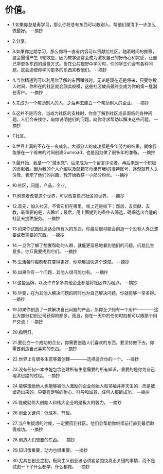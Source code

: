 # 价值。

- 1.如果你总是再学习，那么你将总有东西可以教别人，帮他们厘清下一步怎么做最好。 --摘抄

- 2.分享。

- 3.如果你定期学习，那么你将一直有内容可以贡献给社区。随着时间的推移，这会慢慢产生飞轮效应，因为教学通常会成为激发自己的好奇心和灵感，让自己学更多东西的最佳方式。当在公共视野中学习时，你的学生们会有各种问题，这会迫使你学习更多的东西来教他们。 --摘抄

- 4.当你精通到可以利用你了解的东西赚钱时，无论是现在还是将来，只要你投入时间，你所在的社区就会颇具规模，这些社区成员最终会成为你的第一批潜在客户。 --摘抄

- 5.先成为一个帮助别人的人，之后再去建立一个帮助别人的企业。 --摘抄

- 6.这并不是巧合。当成为社区的支柱时，你会了解到社区成员面临的各种问题。人们会来找你，向你说明他们的问题，向你寻求帮助以解决这些问题。 --摘抄

- 7.社区。

- 8.世界上真的不存在一夜成名。大部分人的成功都是多年努力的结果，就像我能够在一个周末的时间创建Gumroad，也是因为做了很多年的准备。 --摘抄

- 9.最开始，我是一个“潜水党”，后来成为一个留言评论者，再后来是一个积极的贡献者。因为我的个人介绍以及邮箱签命里有我i的推特账号，逐渐就有人关注我，表示了他们的兴趣，我开始收获一小部分粉丝。 --摘抄

- 10.社区，问题，产品，企业。

- 11.别想着改变这个世界，可以改变自己社区的世界。 --摘抄

- 12.首先，加入社区，不管它们在哪里，线上还是线下；然后，去贡献、去教，最重要的是，去聆听；最后，用上面提到的条件去筛选，确保选出合适的社区来提供服务。 --摘抄

- 13.如果你试图创造适合所有人的东西，你最后很可能会创造一个没有人真正想要或者需要的东西。 --摘抄

- 14.一旦你了解了想要帮助的人群，就能更容易地看到他们的问题。问题比生意多，你只需要找到它们。 --摘抄

- 15.生活每时每刻都在变得更好，你能够加快这个速度。 --摘抄

- 16.如果你有一个问题，其他人很可能也有。 --摘抄

- 17.这些品牌，以及许许多多其他企业都是将社区作为起点。 --摘抄

- 18.毕竟，在为其他人解决问题的同时也为自己解决问题，你就能够一举多得。 --摘抄

- 19.如果你创造了一款解决自己问题的产品，那你至少拥有一个用户————这比大部分初创公司获得的都多。而且，你在一天中的任何时刻都可以跟那个用户交流！ --摘抄

- 20.指明灯。

- 21.要创立一个成功的企业，你需要创造人们喜欢的东西。要坚持做下去，你需要创造自己喜欢的东西。 --摘抄

- 22.世界上有很多生意等着创建————选择适合你的一个。 --摘抄

- 23.没有任何一本书能包含创建所有生意需要的所有知识，重要的是你为自己理清思路的过程。 --摘抄

- 24.能够激励他人也能够被他人激励的企业创始人和领袖并非天生的，而是被塑造出来的。只要有足够的耐心、引导和诚意，任何人都能成功。 --摘抄

- 25.能成就伟大创始人和伟大企业的是极大的毅力。 --摘抄

- 26.创业关键词：低成本，节俭。

- 27.当产生疑虑的时候，一定要回到社区。他们会帮助你继续前行直到最后取得成功。 --摘抄

- 28.创造人们想要的东西。 --摘抄

- 29.知识很重要，动力也很重要。 --摘抄

- 30.尤其在创业之初，极简主义创业者必须紧紧围绕真正关键的事情，而不是试图一下子什么都学、什么都做。 --摘抄
